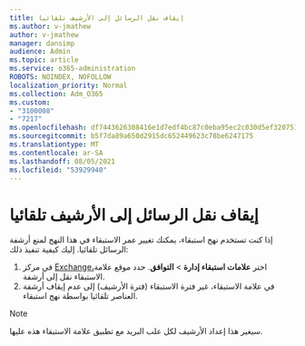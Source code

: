 ```yaml
---
title: إيقاف نقل الرسائل إلى الأرشيف تلقائيا
ms.author: v-jmathew
author: v-jmathew
manager: dansimp
audience: Admin
ms.topic: article
ms.service: o365-administration
ROBOTS: NOINDEX, NOFOLLOW
localization_priority: Normal
ms.collection: Adm_O365
ms.custom:
- "3100008"
- "7217"
ms.openlocfilehash: df7443626308416e1d7edf4bc87c0eba95ec2c030d5ef3207513480873c1e3e7
ms.sourcegitcommit: b5f7da89a650d2915dc652449623c78be6247175
ms.translationtype: MT
ms.contentlocale: ar-SA
ms.lasthandoff: 08/05/2021
ms.locfileid: "53929940"
---
```

# <a name="stop-messages-from-moving-to-the-archive-automatically"></a>إيقاف نقل الرسائل إلى الأرشيف تلقائيا

إذا كنت تستخدم نهج استبقاء، يمكنك تغيير عمر الاستبقاء في هذا النهج لمنع أرشفة الرسائل تلقائيا. إليك كيفية تنفيذ ذلك:

1. في مركز [Exchange،](https://go.microsoft.com/fwlink/?linkid=2059104)اختر **علامات استبقاء إدارة**  >  **التوافق**. حدد موقع علامة الاستبقاء نقل إلى أرشفة.
2. في علامة الاستبقاء، غير فترة الاستبقاء (فترة الأرشيف) إلى عدم إيقاف أرشفة العناصر تلقائيا بواسطة نهج استبقاء. 

> [!NOTE]
> سيغير هذا إعداد الأرشيف لكل علب البريد مع تطبيق علامة الاستبقاء هذه عليها.
